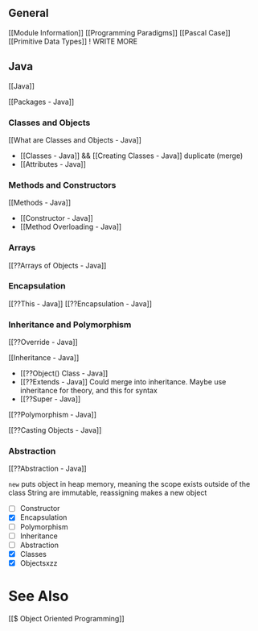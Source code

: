 ## General
[[Module Information]]
[[Programming Paradigms]]
[[Pascal Case]]
[[Primitive Data Types]] ! WRITE MORE

## Java
[[Java]]

[[Packages - Java]]

### Classes and Objects
[[What are Classes and Objects - Java]]
- [[Classes - Java]] && [[Creating Classes - Java]] duplicate (merge)
- [[Attributes - Java]]

### Methods and Constructors
[[Methods - Java]]
- [[Constructor - Java]]
- [[Method Overloading - Java]]

### Arrays
[[??Arrays of Objects - Java]]

### Encapsulation
[[??This - Java]]
[[??Encapsulation - Java]]


### Inheritance and Polymorphism
[[??Override - Java]]

 
 [[Inheritance - Java]]
- [[??Object() Class - Java]]
- [[??Extends - Java]] Could merge into inheritance. Maybe use inheritance for theory, and this for syntax
- [[??Super - Java]]

[[??Polymorphism - Java]]

[[??Casting Objects - Java]]

### Abstraction
[[??Abstraction - Java]]

`new` puts object in heap memory, meaning the scope exists outside of the class
String are immutable, reassigning makes a new object

- [ ] Constructor
- [x] Encapsulation
- [ ] Polymorphism
- [ ] Inheritance
- [ ] Abstraction
- [x] Classes
- [x] Objectsxzz

# See Also
[[$ Object Oriented Programming]]